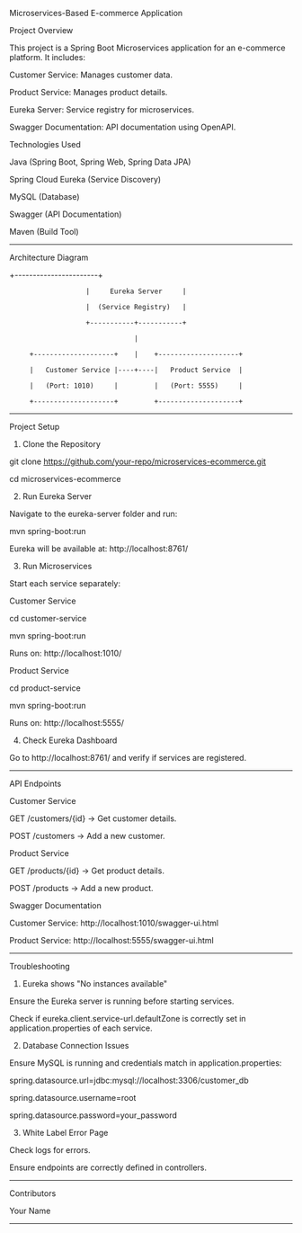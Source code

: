 
Microservices-Based E-commerce Application

Project Overview

This project is a Spring Boot Microservices application for an e-commerce platform. It includes:

Customer Service: Manages customer data.

Product Service: Manages product details.

Eureka Server: Service registry for microservices.

Swagger Documentation: API documentation using OpenAPI.

Technologies Used

Java (Spring Boot, Spring Web, Spring Data JPA)

Spring Cloud Eureka (Service Discovery)

MySQL (Database)

Swagger (API Documentation)

Maven (Build Tool)

---

Architecture Diagram

+-----------------------+

                       |     Eureka Server     |

                       |  (Service Registry)   |

                       +-----------+-----------+

                                   |

         +--------------------+    |    +--------------------+

         |   Customer Service |----+----|   Product Service  |

         |   (Port: 1010)     |         |   (Port: 5555)     |

         +--------------------+         +--------------------+

---

Project Setup

1. Clone the Repository

git clone https://github.com/your-repo/microservices-ecommerce.git

cd microservices-ecommerce

2. Run Eureka Server

Navigate to the eureka-server folder and run:

mvn spring-boot:run

Eureka will be available at: http://localhost:8761/

3. Run Microservices

Start each service separately:

Customer Service

cd customer-service

mvn spring-boot:run

Runs on: http://localhost:1010/

Product Service

cd product-service

mvn spring-boot:run

Runs on: http://localhost:5555/

4. Check Eureka Dashboard

Go to http://localhost:8761/ and verify if services are registered.

---

API Endpoints

Customer Service

GET /customers/{id} → Get customer details.

POST /customers → Add a new customer.

Product Service

GET /products/{id} → Get product details.

POST /products → Add a new product.

Swagger Documentation

Customer Service: http://localhost:1010/swagger-ui.html

Product Service: http://localhost:5555/swagger-ui.html

---

Troubleshooting

1. Eureka shows "No instances available"

Ensure the Eureka server is running before starting services.

Check if eureka.client.service-url.defaultZone is correctly set in application.properties of each service.

2. Database Connection Issues

Ensure MySQL is running and credentials match in application.properties:

spring.datasource.url=jdbc:mysql://localhost:3306/customer_db

spring.datasource.username=root

spring.datasource.password=your_password

3. White Label Error Page

Check logs for errors.

Ensure endpoints are correctly defined in controllers.

---

Contributors

Your Name

---
